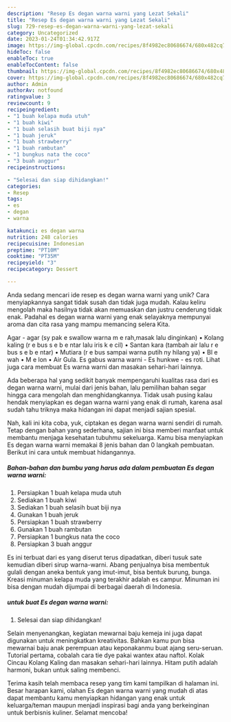 ```yaml
---
description: "Resep Es degan warna warni yang Lezat Sekali"
title: "Resep Es degan warna warni yang Lezat Sekali"
slug: 729-resep-es-degan-warna-warni-yang-lezat-sekali
category: Uncategorized
date: 2023-01-24T01:34:42.917Z
image: https://img-global.cpcdn.com/recipes/8f4982ec80686674/680x482cq70/es-degan-warna-warni-foto-resep-utama.jpg
hideToc: false
enableToc: true
enableTocContent: false
thumbnail: https://img-global.cpcdn.com/recipes/8f4982ec80686674/680x482cq70/es-degan-warna-warni-foto-resep-utama.jpg
cover: https://img-global.cpcdn.com/recipes/8f4982ec80686674/680x482cq70/es-degan-warna-warni-foto-resep-utama.jpg
author: Admin
authorAv: notfound
ratingvalue: 3
reviewcount: 9
recipeingredient:
- "1 buah kelapa muda utuh"
- "1 buah kiwi"
- "1 buah selasih buat biji nya"
- "1 buah jeruk"
- "1 buah strawberry"
- "1 buah rambutan"
- "1 bungkus nata the coco"
- "3 buah anggur"
recipeinstructions:

- "Selesai dan siap dihidangkan!"
categories:
- Resep
tags:
- es
- degan
- warna

katakunci: es degan warna 
nutrition: 248 calories
recipecuisine: Indonesian
preptime: "PT10M"
cooktime: "PT35M"
recipeyield: "3"
recipecategory: Dessert

---
```





Anda sedang mencari ide resep es degan warna warni yang unik? Cara menyiapkannya sangat tidak susah dan tidak juga mudah. Kalau keliru mengolah maka hasilnya tidak akan memuaskan dan justru cenderung tidak enak. Padahal es degan warna warni yang enak selayaknya mempunyai aroma dan cita rasa yang mampu memancing selera Kita.





Agar - agar (sy pak e swallow warna m e rah,masak lalu dinginkan) • Kolang kaling (r e bus s e b e ntar lalu iris k e cil) • Santan kara (tambah air lalu r e bus s e b e ntar) • Mutiara (r e bus sampai warna putih ny hilang ya) • Bl e wah • M e lon • Air Gula. Es gabus warna warni - Es hunkwe - es roti. Lihat juga cara membuat Es warna warni dan masakan sehari-hari lainnya.

Ada beberapa hal yang sedikit banyak mempengaruhi kualitas rasa dari es degan warna warni, mulai dari jenis bahan, lalu pemilihan bahan segar hingga cara mengolah dan menghidangkannya. Tidak usah pusing kalau hendak menyiapkan es degan warna warni yang enak di rumah, karena asal sudah tahu triknya maka hidangan ini dapat menjadi sajian spesial.






Nah, kali ini kita coba, yuk, ciptakan es degan warna warni sendiri di rumah. Tetap dengan bahan yang sederhana, sajian ini bisa memberi manfaat untuk membantu menjaga kesehatan tubuhmu sekeluarga. Kamu bisa menyiapkan Es degan warna warni memakai 8 jenis bahan dan 0 langkah pembuatan. Berikut ini cara untuk membuat hidangannya.

<!--inarticleads1-->

##### Bahan-bahan dan bumbu yang harus ada dalam pembuatan Es degan warna warni:

1. Persiapkan 1 buah kelapa muda utuh
1. Sediakan 1 buah kiwi
1. Sediakan 1 buah selasih buat biji nya
1. Gunakan 1 buah jeruk
1. Persiapkan 1 buah strawberry
1. Gunakan 1 buah rambutan
1. Persiapkan 1 bungkus nata the coco
1. Persiapkan 3 buah anggur


Es ini terbuat dari es yang diserut terus dipadatkan, diberi tusuk sate kemudian diberi sirup warna-warni. Abang penjualnya bisa membentuk gulali dengan aneka bentuk yang imut-imut, bisa bentuk burung, bunga. Kreasi minuman kelapa muda yang terakhir adalah es campur. Minuman ini bisa dengan mudah dijumpai di berbagai daerah di Indonesia. 

<!--inarticleads2-->

#####  untuk buat Es degan warna warni:


1. Selesai dan siap dihidangkan!

Selain menyenangkan, kegiatan mewarnai baju kemeja ini juga dapat digunakan untuk meningkatkan kreativitas. Bahkan kamu pun bisa mewarnai baju anak perempuan atau keponakanmu buat ajang seru-seruan. Tutorial pertama, cobalah cara tie dye pakai wantex atau naftol. Kolak Cincau Kolang Kaling dan masakan sehari-hari lainnya. Hitam putih adalah harmoni, bukan untuk saling membenci. 

Terima kasih telah membaca resep yang tim kami tampilkan di halaman ini. Besar harapan kami, olahan Es degan warna warni yang mudah di atas dapat membantu kamu menyiapkan hidangan yang enak untuk keluarga/teman maupun menjadi inspirasi bagi anda yang berkeinginan untuk berbisnis kuliner. Selamat mencoba!

